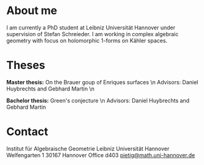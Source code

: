 # About me
I am currently a PhD student at Leibniz Universität Hannover under supervision of Stefan Schreieder. I am working in complex algebraic geometry with focus on holomorphic 1-forms on Kähler spaces.

# Theses
**Master thesis:** On the Brauer goup of Enriques surfaces \n
Advisors: Daniel Huybrechts and Gebhard Martin \n

**Bachelor thesis:** Green's conjecture \n
Advisors: Daniel Huybrechts and Gebhard Martin

# Contact
Institut für Algebraische Geometrie
Leibniz Universität Hannover
Welfengarten 1
30167 Hannover
Office d403
pietig@math.uni-hannover.de
